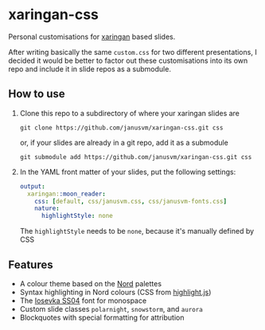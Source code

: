 # xaringan-css

Personal customisations for [xaringan](https://github.com/yihui/xaringan) based slides.

After writing basically the same `custom.css` for two different presentations, I decided it would be better to factor out these customisations into its own repo and include it in slide repos as a submodule.


## How to use

1. Clone this repo to a subdirectory of where your xaringan slides are

    ```console
    git clone https://github.com/janusvm/xaringan-css.git css
    ```

    or, if your slides are already in a git repo, add it as a submodule

    ```console
    git submodule add https://github.com/janusvm/xaringan-css.git css
    ```

2. In the YAML front matter of your slides, put the following settings:

    ```yaml
    output:
      xaringan::moon_reader:
        css: [default, css/janusvm.css, css/janusvm-fonts.css]
        nature:
          highlightStyle: none
    ```

    The `highlightStyle` needs to be `none`, because it's manually defined by CSS


## Features

- A colour theme based on the [Nord](https://github.com/arcticicestudio/nord) palettes
- Syntax highlighting in Nord colours (CSS from [highlight.js](https://github.com/highlightjs/highlight.js))
- The [Iosevka SS04](https://github.com/be5invis/Iosevka) font for monospace
- Custom slide classes `polarnight`, `snowstorm`, and `aurora`
- Blockquotes with special formatting for attribution
